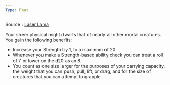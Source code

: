 ```yaml
---
Type: Feat
---
```

Source : [Laser Lama](https://drive.google.com/file/d/1SxoJiBC7ATqRekbWsARZt5BgNTUJsQQy/view)

Your sheer physical might dwarfs that of nearly all other mortal creatures. You gain the following benefits:
- Increase your Strength by 1, to a maximum of 20.
- Whenever you make a Strength-based ability check you can treat a roll of 7 or lower on the d20 as an 8.
- You count as one size larger for the purposes of your carrying capacity, the weight that you can push, pull, lift, or drag, and for the size of creatures that you can attempt to grapple.